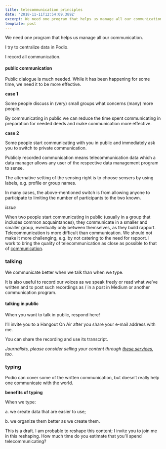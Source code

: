 ```yaml
---
title: telecommunication principles
date: '2018-11-11T12:54:09.389Z'
excerpt: We need one program that helps us manage all our communication.
template: post
---
```

We need one program that helps us manage all our communication.

I try to centralize data in Podio.

I record all communication.

#### public communication

Public dialogue is much needed. While it has been happening for some time, we need it to be more effective.

**case 1**

Some people discuss in (very) small groups what concerns (many) more people.

By communicating in public we can reduce the time spent communicating in preparation for needed deeds and make communication more effective.

**case 2**

Some people start communicating with you in public and immediately ask you to switch to private communication.

Publicly recorded communication means telecommunication data which a data manager allows any user of the respective data management program to sense.

The alternative setting of the sensing right is to choose sensers by using labels, e.g. profile or group names.

In many cases, the above-mentioned switch is from allowing anyone to participate to limiting the number of participants to the two known.

*issue*

When two people start communicating in public (usually in a group that includes common acquaintances), they communicate in a smaller and smaller group, eventually only between themselves, as they build rapport. Telecommunication is more difficult than communication. We should not make it more challenging, e.g. by not catering to the need for rapport. I work to bring the quality of telecommunication as close as possible to that of [communication](https://www.collinsdictionary.com/dictionary/english/communicate).

### talking

We communicate better when we talk than when we type.

It is also useful to record our voices as we speak freely or read what we’ve written and to post such recordings as / in a post in Medium or another communication program.

#### talking in public

When you want to talk in public, respond here!

I’ll invite you to a Hangout On Air after you share your e-mail address with me.

You can share the recording and use its transcript.

*Journalists, please consider selling your content through* [*these services*](https://medium.com/@JulianDumitrasc/good-content-for-the-long-term-2d426cb9d635)*, too.*

### typing

Podio can cover some of the written communication, but doesn’t really help one communicate with the world.

**benefits of typing**

When we type:

a. we create data that are easier to use;

b. we organize them better as we create them.

This is a draft. I am probable to reshape this content; I invite you to join me in this reshaping. How much time do you estimate that you’ll spend telecommunicating?
